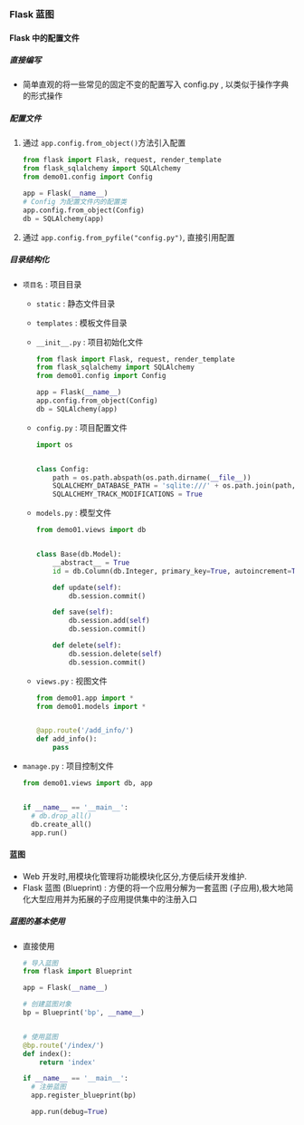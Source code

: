 ### Flask 蓝图

#### Flask 中的配置文件

##### 直接编写

+ 简单直观的将一些常见的固定不变的配置写入 config.py , 以类似于操作字典的形式操作

##### 配置文件

1. 通过 `app.config.from_object()`方法引入配置

   ```python
   from flask import Flask, request, render_template
   from flask_sqlalchemy import SQLAlchemy
   from demo01.config import Config
   
   app = Flask(__name__)
   # Config 为配置文件内的配置类
   app.config.from_object(Config)
   db = SQLAlchemy(app)
   ```

2. 通过 `app.config.from_pyfile("config.py")`, 直接引用配置

##### 目录结构化

+ `项目名` : 项目目录

  + `static` : 静态文件目录

  + `templates` : 模板文件目录

  + `__init__.py` : 项目初始化文件

    ```python
    from flask import Flask, request, render_template
    from flask_sqlalchemy import SQLAlchemy
    from demo01.config import Config
    
    app = Flask(__name__)
    app.config.from_object(Config)
    db = SQLAlchemy(app)
    ```

    

  + `config.py` : 项目配置文件

    ```python
    import os
    
    
    class Config:
    	path = os.path.abspath(os.path.dirname(__file__))
    	SQLALCHEMY_DATABASE_PATH = 'sqlite:///' + os.path.join(path, 'mysqlite.sqlite')
    	SQLALCHEMY_TRACK_MODIFICATIONS = True
    ```

    

  + `models.py` : 模型文件

    ```python
    from demo01.views import db
    
    
    class Base(db.Model):
    	__abstract__ = True
    	id = db.Column(db.Integer, primary_key=True, autoincrement=True)
    
    	def update(self):
    		db.session.commit()
    
    	def save(self):
    		db.session.add(self)
    		db.session.commit()
    
    	def delete(self):
    		db.session.delete(self)
    		db.session.commit()
    ```

    

  + `views.py` : 视图文件

    ```python
    from demo01.app import *
    from demo01.models import *
    
    
    @app.route('/add_info/')
    def add_info():
        pass
    ```

    

+ `manage.py` : 项目控制文件

  ```python
  from demo01.views import db, app
  
  
  if __name__ == '__main__':
  	# db.drop_all()
  	db.create_all()
  	app.run()
  ```

#### 蓝图

+ Web 开发时,用模块化管理将功能模块化区分,方便后续开发维护.
+ Flask 蓝图 (Blueprint) : 方便的将一个应用分解为一套蓝图 (子应用),极大地简化大型应用并为拓展的子应用提供集中的注册入口

##### 蓝图的基本使用

+ 直接使用

  ```python
  # 导入蓝图
  from flask import Blueprint
  
  app = Flask(__name__)
  
  # 创建蓝图对象
  bp = Blueprint('bp', __name__)
  
  
  # 使用蓝图
  @bp.route('/index/')
  def index():
      return 'index'
  
  if __name__ == '__main__':
  	# 注册蓝图
  	app.register_blueprint(bp)
  
  	app.run(debug=True)
  ```

  
